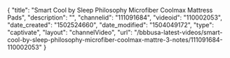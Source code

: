 {
    "title": "Smart Cool by Sleep Philosophy Microfiber Coolmax Mattress Pads",
    "description": "",
    "channelid": "111091684",
    "videoid": "110002053",
    "date_created": "1502524660",
    "date_modified": "1504049172",
    "type": "captivate",
    "layout": "channelVideo",
    "url": "\/bbbusa-latest-videos\/smart-cool-by-sleep-philosophy-microfiber-coolmax-mattre-3-notes\/111091684-110002053"
}